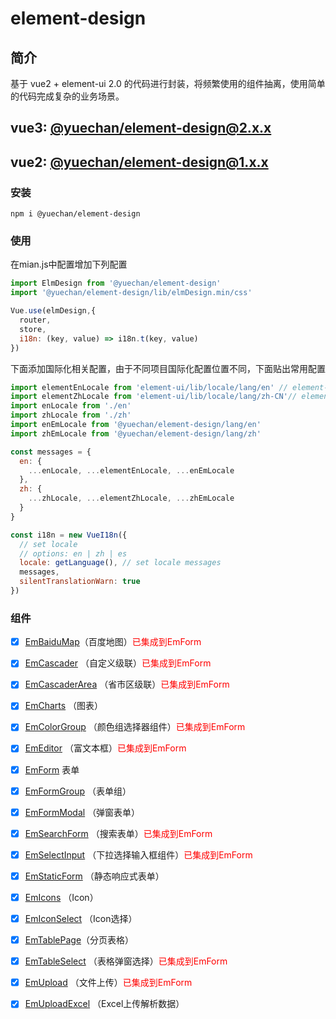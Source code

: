 # element-design
## 简介
基于 vue2 + element-ui 2.0 的代码进行封装，将频繁使用的组件抽离，使用简单的代码完成复杂的业务场景。

## vue3: [@yuechan/element-design@2.x.x](https://github.com/cy19734682/element-design-plus.git)
## vue2: [@yuechan/element-design@1.x.x](https://github.com/cy19734682/element-design.git)

### 安装
````
npm i @yuechan/element-design
````
### 使用
在mian.js中配置增加下列配置
````javascript
import ElmDesign from '@yuechan/element-design'
import '@yuechan/element-design/lib/elmDesign.min/css'

Vue.use(elmDesign,{
  router,
  store,
  i18n: (key, value) => i18n.t(key, value)
})
````
下面添加国际化相关配置，由于不同项目国际化配置位置不同，下面贴出常用配置
````javascript
import elementEnLocale from 'element-ui/lib/locale/lang/en' // element-ui lang
import elementZhLocale from 'element-ui/lib/locale/lang/zh-CN'// element-ui lang
import enLocale from './en'
import zhLocale from './zh'
import enEmLocale from '@yuechan/element-design/lang/en'
import zhEmLocale from '@yuechan/element-design/lang/zh'

const messages = {
  en: {
    ...enLocale, ...elementEnLocale, ...enEmLocale
  },
  zh: {
    ...zhLocale, ...elementZhLocale, ...zhEmLocale
  }
}

const i18n = new VueI18n({
  // set locale
  // options: en | zh | es
  locale: getLanguage(), // set locale messages
  messages,
  silentTranslationWarn: true
})
````
### 组件
- [x] [EmBaiduMap](./src/components/EmBaiduMap/README.md)（百度地图）<font color='#FF0000'>已集成到EmForm</font>
- [x] [EmCascader](./src/components/EmCascader/README.md) （自定义级联）<font color='#FF0000'>已集成到EmForm</font>
- [x] [EmCascaderArea](./src/components/EmCascaderArea/README.md) （省市区级联）<font color='#FF0000'>已集成到EmForm</font>
- [x] [EmCharts](./src/components/EmCharts/README.md) （图表）
- [x] [EmColorGroup](./src/components/EmColorGroup/README.md) （颜色组选择器组件）<font color='#FF0000'>已集成到EmForm</font>
- [x] [EmEditor](./src/components/EmEditor/README.md) （富文本框）<font color='#FF0000'>已集成到EmForm</font>
- [x] [EmForm](./src/components/EmForm/README.md) 表单
- [x] [EmFormGroup](./src/components/EmFormGroup/README.md) （表单组）
- [x] [EmFormModal](./src/components/EmFormModal/README.md) （弹窗表单）
- [x] [EmSearchForm](./src/components/EmSearchForm/README.md) （搜索表单）<font color='#FF0000'>已集成到EmForm</font>
- [x] [EmSelectInput](./src/components/EmSelectInput/README.md) （下拉选择输入框组件）<font color='#FF0000'>已集成到EmForm</font>
- [x] [EmStaticForm](./src/components/EmStaticForm/README.md) （静态响应式表单）
- [x] [EmIcons](./src/components/EmIcons/README.md) （Icon）
- [x] [EmIconSelect](./src/components/EmIconSelect/README.md) （Icon选择）
- [x] [EmTablePage](./src/components/EmTablePage/README.md)（分页表格）
- [x] [EmTableSelect](./src/components/EmTableSelect/README.md) （表格弹窗选择）<font color='#FF0000'>已集成到EmForm</font>
- [x] [EmUpload](./src/components/EmUpload/README.md) （文件上传）<font color='#FF0000'>已集成到EmForm</font>
- [x] [EmUploadExcel](./src/components/EmUploadExcel/README.md) （Excel上传解析数据）

